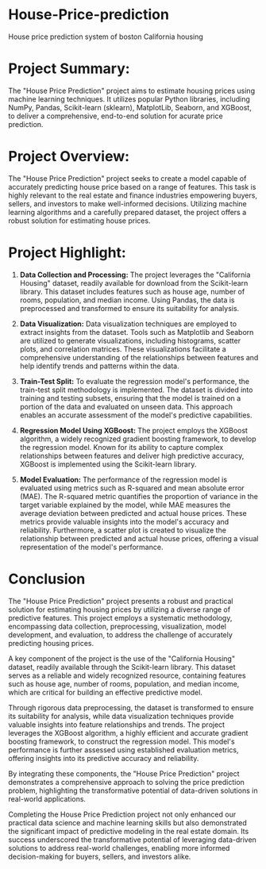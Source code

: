 # House-Price-prediction
House price prediction system of boston California housing

# Project Summary:
The "House Price Prediction" project aims to estimate housing prices using machine learning techniques. It utilizes popular Python libraries, including NumPy, Pandas, Scikit-learn (sklearn), MatplotLib, Seaborn, and XGBoost, to deliver a comprehensive, end-to-end solution for acurate price prediction.

# Project Overview:
The "House Price Prediction" project seeks to create a model capable of accurately predicting house price based on a range of features. This task is highly relevant to the real estate and finance industries empowering buyers, sellers, and investors to make well-informed decisions. Utilizing machine learning algorithms and a carefully prepared dataset, the project offers a robust solution for estimating house prices.

# Project Highlight:

1.	**Data Collection and Processing:** The project leverages the "California Housing" dataset, readily available for download from the Scikit-learn library. This dataset includes features such as house age, number of rooms, population, and median income. Using Pandas, the data is preprocessed and transformed to ensure its suitability for analysis.

2.	**Data Visualization:** Data visualization techniques are employed to extract insights from the dataset. Tools such as Matplotlib and Seaborn are utilized to generate visualizations, including histograms, scatter plots, and correlation matrices. These visualizations facilitate a comprehensive understanding of the relationships between features and help identify trends and patterns within the data.

3.	**Train-Test Split:** To evaluate the regression model's performance, the train-test split methodology is implemented. The dataset is divided into training and testing subsets, ensuring that the model is trained on a portion of the data and evaluated on unseen data. This approach enables an accurate assessment of the model's predictive capabilities.

4.	**Regression Model Using XGBoost:** The project employs the XGBoost algorithm, a widely recognized gradient boosting framework, to develop the regression model. Known for its ability to capture complex relationships between features and deliver high predictive accuracy, XGBoost is implemented using the Scikit-learn library.

5.	**Model Evaluation:** The performance of the regression model is evaluated using metrics such as R-squared and mean absolute error (MAE). The R-squared metric quantifies the proportion of variance in the target variable explained by the model, while MAE measures the average deviation between predicted and actual house prices. These metrics provide valuable insights into the model's accuracy and reliability. Furthermore, a scatter plot is created to visualize the relationship between predicted and actual house prices, offering a visual representation of the model's performance.

# Conclusion

The "House Price Prediction" project presents a robust and practical solution for estimating housing prices by utilizing a diverse range of predictive features. This project employs a systematic methodology, encompassing data collection, preprocessing, visualization, model development, and evaluation, to address the challenge of accurately predicting housing prices. 

A key component of the project is the use of the "California Housing" dataset, readily available through the Scikit-learn library. This dataset serves as a reliable and widely recognized resource, containing features such as house age, number of rooms, population, and median income, which are critical for building an effective predictive model. 

Through rigorous data preprocessing, the dataset is transformed to ensure its suitability for analysis, while data visualization techniques provide valuable insights into feature relationships and trends. The project leverages the XGBoost algorithm, a highly efficient and accurate gradient boosting framework, to construct the regression model. This model's performance is further assessed using established evaluation metrics, offering insights into its predictive accuracy and reliability. 

By integrating these components, the "House Price Prediction" project demonstrates a comprehensive approach to solving the price prediction problem, highlighting the transformative potential of data-driven solutions in real-world applications.

Completing the House Price Prediction project not only enhanced our practical data science and machine learning skills but also demonstrated the significant impact of predictive modeling in the real estate domain. Its success underscored the transformative potential of leveraging data-driven solutions to address real-world challenges, enabling more informed decision-making for buyers, sellers, and investors alike.
